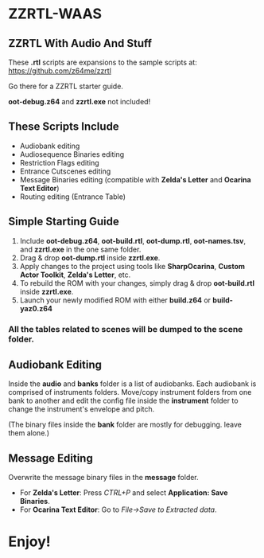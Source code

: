 # ZZRTL-WAAS
## ZZRTL With Audio And Stuff

These **.rtl** scripts are expansions to the sample scripts at: https://github.com/z64me/zzrtl

Go there for a ZZRTL starter guide.

**oot-debug.z64** and **zzrtl.exe** not included!

## These Scripts Include
- Audiobank editing
- Audiosequence Binaries editing
- Restriction Flags editing
- Entrance Cutscenes editing
- Message Binaries editing (compatible with **Zelda's Letter** and **Ocarina Text Editor**)
- Routing editing (Entrance Table)

## Simple Starting Guide
1. Include **oot-debug.z64**, **oot-build.rtl**, **oot-dump.rtl**, **oot-names.tsv**, and **zzrtl.exe** in the one same folder.
2. Drag & drop **oot-dump.rtl** inside **zzrtl.exe**.
3. Apply changes to the project using tools like **SharpOcarina**, **Custom Actor Toolkit**, **Zelda's Letter**, etc.
4. To rebuild the ROM with your changes, simply drag & drop **oot-build.rtl** inside **zzrtl.exe**.
5. Launch your newly modified ROM with either **build.z64** or **build-yaz0.z64**

### All the tables related to scenes will be dumped to the **scene** folder.

## Audiobank Editing
Inside the **audio** and **banks** folder is a list of audiobanks. Each audiobank is comprised of instruments folders. Move/copy instrument folders from one bank to another and edit the config file inside the **instrument** folder to change the instrument's envelope and pitch.

(The binary files inside the **bank** folder are mostly for debugging. leave them alone.)

## Message Editing
Overwrite the message binary files in the **message** folder.

- For **Zelda's Letter**: Press *CTRL+P* and select **Application: Save Binaries**.
- For **Ocarina Text Editor**: Go to *File->Save to Extracted data*.

# Enjoy!

